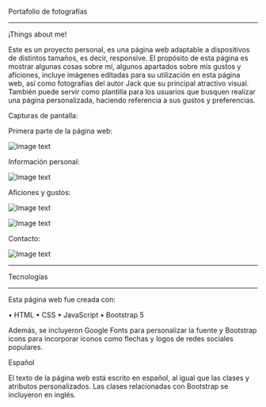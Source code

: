 
Portafolio de fotografías
________________________________________________________________________________________________________________________________________________
¡Things about me!

Este es un proyecto personal, es una página web adaptable a dispositivos de distintos tamaños, es decir, responsive.
El propósito de esta página es mostrar algunas cosas sobre mí, algunos apartados sobre mis gustos y aficiones, incluye imágenes editadas para su utilización en esta página web, así como fotografías del autor Jack que su principal atractivo visual.
También puede servir como plantilla para los usuarios que busquen realizar una página personalizada, haciendo referencia a sus gustos y preferencias.

Capturas de pantalla:

Primera parte de la página web:

 ![Image text](https://github.com/JAQUELINEFP/mylife.github.io/blob/main/imagenes/readme/a1.jpeg)
 
Información personal:

 ![Image text](https://github.com/JAQUELINEFP/mylife.github.io/blob/main/imagenes/readme/b2.jpeg)
 
Aficiones y gustos:

 ![Image text](https://github.com/JAQUELINEFP/mylife.github.io/blob/main/imagenes/readme/c3.jpeg)
 
 ![Image text](https://github.com/JAQUELINEFP/mylife.github.io/blob/main/imagenes/readme/d4.jpeg)
 
Contacto:

 ![Image text](https://github.com/JAQUELINEFP/mylife.github.io/blob/main/imagenes/readme/e5.jpeg)
 
 
 
________________________________________________________________________________________________________________________________________________
Tecnologías
________________________________________________________________________________________________________________________________________________
Esta página web fue creada con:

•	HTML
•	CSS
•	JavaScript
•	Bootstrap 5

Además, se incluyeron Google Fonts para personalizar la fuente y Bootstrap icons para incorporar íconos como flechas y logos de redes sociales populares.

Español

El texto de la página web está escrito en español, al igual que las clases y atributos personalizados. Las clases relacionadas con Bootstrap se incluyeron en inglés.

